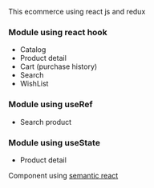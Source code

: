 This ecommerce using react js and redux

### Module using react hook

- Catalog
- Product detail
- Cart (purchase history)
- Search
- WishList

### Module using useRef

- Search product

### Module using useState
- Product detail

Component using [semantic react](https://react.semantic-ui.com/elements)